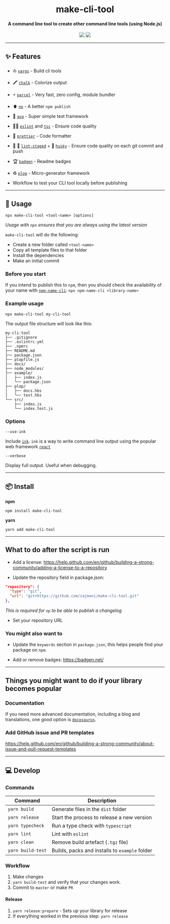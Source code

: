 <h1 align="center">
  make-cli-tool
</h1>
<h4 align="center">
    A command line tool to create other command line tools (using Node.js)
</h4>

<div align="center">
  <img src="https://badgen.net/npm/v/make-cli-tool?icon=npm" />
  <img src="https://badgen.net/bundlephobia/minzip/make-cli-tool" />
</div>

---

## :sparkles: Features

 - :boat: [`yargs`](https://github.com/yargs/yargs) - Build cli tools

 - :crayon: [`chalk`](https://github.com/chalk/chalk) - Colorize output

 - :zap: [`parcel`](https://github.com/parcel-bundler/parcel) - Very fast, zero config, module bundler

 - :arrow_up: [`np`](https://github.com/sindresorhus/np) - A better `npm publish`

 - :straight_ruler: [`ava`](https://github.com/avajs/ava) - Super simple test framework

 - :policeman: [`eslint`](https://github.com/eslint/eslint) and [`tsc`](https://github.com/microsoft/TypeScript) - Ensure code quality

 - :nail_care: [`prettier`](https://github.com/prettier/prettier) - Code formatter

 - :no_entry_sign: :poop: [`lint-staged`](https://github.com/okonet/lint-staged) + :dog: [`husky`](https://github.com/typicode/husky) - Ensure code quality on each git commit and push

 - :trophy: [`badgen`](https://github.com/badgen/badgen.net) - Readme badges

 - :recycle: [`plop`](https://github.com/plopjs/plop) - Micro-generator framework

 - Workflow to test your CLI tool locally before publishing

---

## :wrench: Usage

```
npx make-cli-tool <tool-name> [options]
```

_Usage with `npx` ensures that you are always using the latest version_

`make-cli-tool` will do the following:

 - Create a new folder called `<tool-name>`
 - Copy all template files to that folder
 - Install the dependencies
 - Make an initial commit

### Before you start

If you intend to publish this to `npm`, then you should check the availability of your name with [`npm-name-cli`](https://github.com/sindresorhus/npm-name-cli): `npx npm-name-cli <library-name>`

### Example usage

```
npx make-cli-tool my-cli-tool
```

The output file structure will look like this:

```
my-cli-tool
├── .gitignore
├── .eslintrc.yml
├── .npmrc
├── README.md
├── package.json
├── plopfile.js
├── docs/
├── node_modules/
├── example/
│   ├── index.js
│   └── package.json
├── plop/
│   ├── docs.hbs
│   └── test.hbs
└── src/
    ├── index.js
    └── index.test.js
```

### Options

`--use-ink`

Include [`ink`](). `ink` is a way to write command line output using the popular web framework [`react`]()

`--verbose`

Display full output. Useful when debugging.

---

## :package: Install

**npm**

```
npm install make-cli-tool
```

**yarn**

```
yarn add make-cli-tool
```

---

## What to do after the script is run

 - Add a license: https://help.github.com/en/github/building-a-strong-community/adding-a-license-to-a-repository

 - Update the repository field in package.json:

```json
"repository": {
  "type": "git",
  "url": "git+https://github.com/sajmoni/make-cli-tool.git"
},
```

_This is required for `np` to be able to publish a changelog_

 - Set your repository URL

### You might also want to

 - Update the `keywords` section in `package.json`, this helps people find your package on `npm`.

 - Add or remove badges: https://badgen.net/

---

## Things you might want to do if your library becomes popular

### Documentation

If you need more advanced documentation, including a blog and translations, one good option is [`docosaurus`](https://github.com/facebook/docusaurus).

### Add GitHub issue and PR templates

https://help.github.com/en/github/building-a-strong-community/about-issue-and-pull-request-templates

---

## :computer: Develop

### Commands

Command | Description
------- | -----------
`yarn build` | Generate files in the `dist` folder
`yarn release` | Start the process to release a new version
`yarn typecheck` | Run a type check with `typescript`
`yarn lint` | Lint with `eslint`
`yarn clean` | Remove build artefact (`.tgz` file)
`yarn build-test` | Builds, packs and installs to `example` folder

### Workflow

1. Make changes
2. `yarn build-test` and verify that your changes work.
3. Commit to `master` or make `PR`

#### Release

1. `yarn release:prepare` - Sets up your library for release
2. If everything worked in the previous step: `yarn release`
